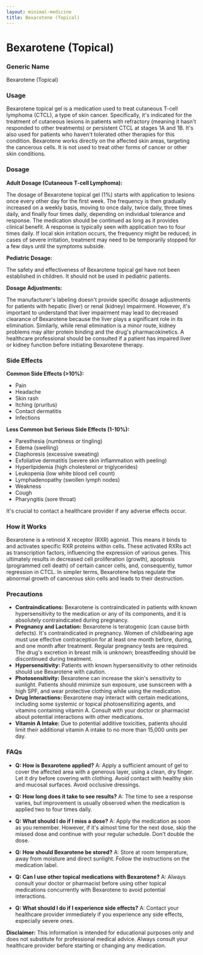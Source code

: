 ```yaml
---
layout: minimal-medicine
title: Bexarotene (Topical)
---
```


# Bexarotene (Topical)
### Generic Name
Bexarotene (Topical)

### Usage

Bexarotene topical gel is a medication used to treat cutaneous T-cell lymphoma (CTCL), a type of skin cancer.  Specifically, it's indicated for the treatment of cutaneous lesions in patients with refractory (meaning it hasn't responded to other treatments) or persistent CTCL at stages 1A and 1B. It's also used for patients who haven't tolerated other therapies for this condition.  Bexarotene works directly on the affected skin areas, targeting the cancerous cells.  It is not used to treat other forms of cancer or other skin conditions.

### Dosage

**Adult Dosage (Cutaneous T-cell Lymphoma):**

The dosage of Bexarotene topical gel (1%) starts with application to lesions once every other day for the first week.  The frequency is then gradually increased on a weekly basis, moving to once daily, twice daily, three times daily, and finally four times daily, depending on individual tolerance and response. The medication should be continued as long as it provides clinical benefit. A response is typically seen with application two to four times daily. If local skin irritation occurs, the frequency might be reduced; in cases of severe irritation, treatment may need to be temporarily stopped for a few days until the symptoms subside.


**Pediatric Dosage:**

The safety and effectiveness of Bexarotene topical gel have not been established in children.  It should not be used in pediatric patients.


**Dosage Adjustments:**

The manufacturer's labeling doesn't provide specific dosage adjustments for patients with hepatic (liver) or renal (kidney) impairment. However, it's important to understand that liver impairment may lead to decreased clearance of Bexarotene because the liver plays a significant role in its elimination. Similarly, while renal elimination is a minor route, kidney problems may alter protein binding and the drug's pharmacokinetics.  A healthcare professional should be consulted if a patient has impaired liver or kidney function before initiating Bexarotene therapy.

### Side Effects

**Common Side Effects (>10%):**

*   Pain
*   Headache
*   Skin rash
*   Itching (pruritus)
*   Contact dermatitis
*   Infections


**Less Common but Serious Side Effects (1-10%):**

*   Paresthesia (numbness or tingling)
*   Edema (swelling)
*   Diaphoresis (excessive sweating)
*   Exfoliative dermatitis (severe skin inflammation with peeling)
*   Hyperlipidemia (high cholesterol or triglycerides)
*   Leukopenia (low white blood cell count)
*   Lymphadenopathy (swollen lymph nodes)
*   Weakness
*   Cough
*   Pharyngitis (sore throat)

It's crucial to contact a healthcare provider if any adverse effects occur.


### How it Works

Bexarotene is a retinoid X receptor (RXR) agonist.  This means it binds to and activates specific RXR proteins within cells. These activated RXRs act as transcription factors, influencing the expression of various genes.  This ultimately results in decreased cell proliferation (growth), apoptosis (programmed cell death) of certain cancer cells, and, consequently, tumor regression in CTCL.  In simpler terms, Bexarotene helps regulate the abnormal growth of cancerous skin cells and leads to their destruction.


### Precautions

*   **Contraindications:**  Bexarotene is contraindicated in patients with known hypersensitivity to the medication or any of its components, and it is absolutely contraindicated during pregnancy.
*   **Pregnancy and Lactation:**  Bexarotene is teratogenic (can cause birth defects).  It's contraindicated in pregnancy.  Women of childbearing age must use effective contraception for at least one month before, during, and one month after treatment. Regular pregnancy tests are required. The drug's excretion in breast milk is unknown; breastfeeding should be discontinued during treatment.
*   **Hypersensitivity:**  Patients with known hypersensitivity to other retinoids should use Bexarotene with caution.
*   **Photosensitivity:**  Bexarotene can increase the skin's sensitivity to sunlight. Patients should minimize sun exposure, use sunscreen with a high SPF, and wear protective clothing while using the medication.
*   **Drug Interactions:** Bexarotene may interact with certain medications, including some systemic or topical photosensitizing agents, and vitamins containing vitamin A. Consult with your doctor or pharmacist about potential interactions with other medications.
*   **Vitamin A Intake:** Due to potential additive toxicities, patients should limit their additional vitamin A intake to no more than 15,000 units per day.

### FAQs

*   **Q: How is Bexarotene applied?** A:  Apply a sufficient amount of gel to cover the affected area with a generous layer, using a clean, dry finger. Let it dry before covering with clothing. Avoid contact with healthy skin and mucosal surfaces. Avoid occlusive dressings.

*   **Q: How long does it take to see results?** A:  The time to see a response varies, but improvement is usually observed when the medication is applied two to four times daily.

*   **Q: What should I do if I miss a dose?** A:  Apply the medication as soon as you remember. However, if it's almost time for the next dose, skip the missed dose and continue with your regular schedule.  Don't double the dose.

*   **Q: How should Bexarotene be stored?** A: Store at room temperature, away from moisture and direct sunlight. Follow the instructions on the medication label.

*   **Q: Can I use other topical medications with Bexarotene?** A:  Always consult your doctor or pharmacist before using other topical medications concurrently with Bexarotene to avoid potential interactions.

*   **Q: What should I do if I experience side effects?** A: Contact your healthcare provider immediately if you experience any side effects, especially severe ones.


**Disclaimer:** This information is intended for educational purposes only and does not substitute for professional medical advice. Always consult your healthcare provider before starting or changing any medication.

